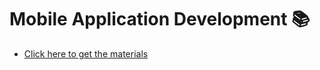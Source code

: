 # Mobile Application Development 📚
- [Click here to get the materials](https://drive.google.com/drive/folders/13911CF4Gbt3VBORijurBkksNGrdmNsl2?usp=sharing)